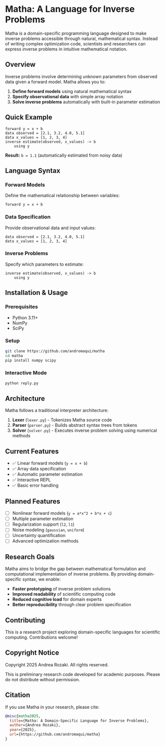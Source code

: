 # Matha: A Language for Inverse Problems

Matha is a domain-specific programming language designed to make inverse problems accessible through natural, mathematical syntax. Instead of writing complex optimization code, scientists and researchers can express inverse problems in intuitive mathematical notation.

## Overview

Inverse problems involve determining unknown parameters from observed data given a forward model. Matha allows you to:

1. **Define forward models** using natural mathematical syntax
2. **Specify observational data** with simple array notation  
3. **Solve inverse problems** automatically with built-in parameter estimation

## Quick Example

```matha
forward y = x + b
data observed = [2.1, 3.2, 4.0, 5.1] 
data x_values = [1, 2, 3, 4] 
inverse estimate(observed, x_values) -> b 
    using y
```

**Result:** `b = 1.1` (automatically estimated from noisy data)

## Language Syntax

### Forward Models
Define the mathematical relationship between variables:
```matha
forward y = x + b
```

### Data Specification
Provide observational data and input values:
```matha
data observed = [2.1, 3.2, 4.0, 5.1]
data x_values = [1, 2, 3, 4]
```

### Inverse Problems
Specify which parameters to estimate:
```matha
inverse estimate(observed, x_values) -> b
    using y
```

## Installation & Usage

### Prerequisites
- Python 3.11+
- NumPy
- SciPy

### Setup
```bash
git clone https://github.com/andromaqui/matha
cd matha
pip install numpy scipy
```

### Interactive Mode
```bash
python reply.py
```

## Architecture

Matha follows a traditional interpreter architecture:

1. **Lexer** (`lexer.py`) - Tokenizes Matha source code
2. **Parser** (`parser.py`) - Builds abstract syntax trees from tokens
3. **Solver** (`solver.py`) - Executes inverse problem solving using numerical methods

## Current Features

- ✅ Linear forward models (`y = x + b`)
- ✅ Array data specification
- ✅ Automatic parameter estimation
- ✅ Interactive REPL
- ✅ Basic error handling

## Planned Features

- [ ] Nonlinear forward models (`y = a*x^2 + b*x + c`)
- [ ] Multiple parameter estimation
- [ ] Regularization support (`l2`, `l1`)
- [ ] Noise modeling (`gaussian`, `uniform`)
- [ ] Uncertainty quantification
- [ ] Advanced optimization methods

## Research Goals

Matha aims to bridge the gap between mathematical formulation and computational implementation of inverse problems. By providing domain-specific syntax, we enable:

- **Faster prototyping** of inverse problem solutions
- **Improved readability** of scientific computing code
- **Reduced cognitive load** for domain experts
- **Better reproducibility** through clear problem specification

## Contributing

This is a research project exploring domain-specific languages for scientific computing. Contributions welcome!

## Copyright Notice

Copyright 2025 Andrea Rozaki. All rights reserved.

This is preliminary research code developed for academic purposes. 
Please do not distribute without permission.

## Citation

If you use Matha in your research, please cite:

```bibtex
@misc{matha2025,
  title={Matha: A Domain-Specific Language for Inverse Problems},
  author={Andrea Rozaki},
  year={2025},
  url={https://github.com/andromaqui/matha}
}
```